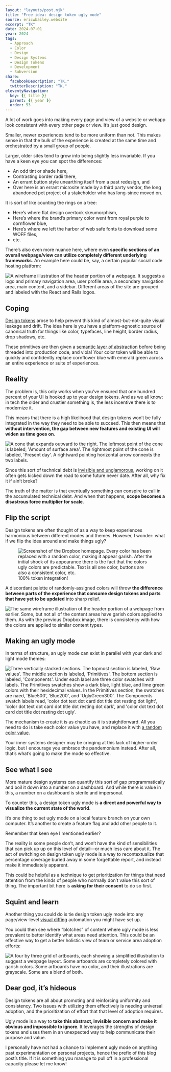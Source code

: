 ```yaml
---
layout: "layouts/post.njk"
title: "Free idea: design token ugly mode"
source: ericwbailey.website
excerpt: "TK"
date: 2024-07-01
year: 2024
tags:
  - Approach
  - Color
  - Design
  - Design Systems
  - Design Tokens
  - Development
  - Subversion
share:
  facebookDescription: "TK."
  twitterDescription: "TK."
eleventyNavigation:
  key: {{ title }}
  parent: {{ year }}
  order: 53
---
```


A lot of work goes into making every page and view of a website or webapp look consistent with every other page or view. It’s just good design.

Smaller, newer experiences tend to be more uniform than not. This makes sense in that the bulk of the experience is created at the same time and orchestrated by a small group of people.

Larger, older sites tend to grow into being slightly less invariable. If you have a keen eye you can spot the differences:

- An odd tint or shade here, 
- Contrasting border radii there, 
- An errant button style unearthing itself from a past redesign, and
- Over here is an errant microsite made by a third party vendor, the long abandoned pet project of a stakeholder who has long-since moved on. 

It is sort of like counting the rings on a tree: 

- Here’s where flat design overtook skeumorphism, 
- Here’s where the brand’s primary color went from royal purple to cornflower blue,
- Here’s where we left the harbor of web safe fonts to download some WOFF files,
- etc.

There’s also even more nuance here, where even **specific sections of an overall webpage/view can utilize completely different underlying frameworks**. An example here could be, say, a certain popular social code hosting platform:

<picture class="post-breakout">
  <source
    media="(min-width: 68rem)"
    srcset="{{ '/img/posts/free-idea-design-token-ugly-mode/frameworks-wide.svg' | url }}">
  <img
    role="img"
    alt="A wireframe illustration of the header portion of a webpage. It suggests a logo and primary navigation area, user profile area, a secondary navigation area, main content, and a sidebar. Different areas of the site are grouped and labeled with the React and Rails logos."
    src="{{ '/img/posts/free-idea-design-token-ugly-mode/frameworks-narrow.svg' | url }}">
</picture>

## Coping

[Design tokens](https://www.designtokens.org/glossary/) arose to help prevent this kind of almost-but-not-quite visual leakage and drift. The idea here is you have a platform-agnostic source of canonical truth for things like color, typefaces, line height, border radius, drop shadows, etc. 

These primitives are then given a [semantic layer of abstraction](https://scribe.rip/eightshapes-llc/naming-tokens-in-design-systems-9e86c7444676) before being threaded into production code, and viola! Your color token will be able to quickly and confidently replace cornflower blue with emerald green across an entire experience or suite of experiences.

## Reality

The problem is, this only works when you’ve ensured that one hundred percent of your UI is hooked up to your design tokens. And as we all know: in tech the older and crustier something is, the less incentive there is to modernize it. 

This means that there is a high likelihood that design tokens won’t be fully integrated in the way they need to be able to succeed. This then means that **without intervention, the gap between new features and existing UI will widen as time goes on**. 

<picture>
  <source
    media="(prefers-color-scheme: dark)"
    srcset="{{ '/img/posts/free-idea-design-token-ugly-mode/effort-cone-on-dark.svg' | url }}">
  <img
    role="img"
    alt="A cone that expands outward to the right. The leftmost point of the cone is labeled, 'Amount of surface area'. The rightmost point of the cone is labeled, 'Present day'. A rightward pointing horizontal arrow connexts the two labels."
    src="{{ '/img/posts/free-idea-design-token-ugly-mode/effort-cone-on-light.svg' | url }}">
</picture>

Since this sort of technical debt is [invisible and unglamorous](https://ericwbailey.website/published/invisible-success/), working on it often gets kicked down the road to some future never date. After all, why fix it if ain’t broke?

The truth of the matter is that eventually something can conspire to call in the accumulated technical debt. And when that happens, **scope becomes a disastrous force multiplier for scale**. 

## Flip the script

Design tokens are often thought of as a way to keep experiences harmonious between different modes and themes. However, I wonder: what if we flip the idea around and make things ugly?

<figure
  role="figure"
  aria-label="100% token integration!">
  <img
    alt="Screenshot of the Dropbox homepage. Every color has been replaced with a random color, making it appear garish. After the initial shock of its appearance there is the fact that the colors ugly colors are predictable. Text is all one color, buttons are also a consistent color, etc."
    loading="lazy"
    src="{{ '/img/posts/free-idea-design-token-ugly-mode/dropbox-homepage-ugly-mode.png' | url }}" />
  <figcaption>
    100% token integration!
  </figcaption>
</figure>

A discordant palette of randomly-assigned colors will throw **the difference between parts of the experience that consume design tokens and parts that have yet to be updated** into sharp relief. 

<picture class="post-breakout">
  <source
    media="(min-width: 68rem)"
    srcset="{{ '/img/posts/free-idea-design-token-ugly-mode/ugly-mode-wide.svg' | url }}">
  <img
    role="img"
    alt="The same wireframe illustration of the header portion of a webpage from earlier. Some, but not all of the content areas have garish colors applied to them. As with the previous Dropbox image, there is consistency with how the colors are applied to similar content types."
    src="{{ '/img/posts/free-idea-design-token-ugly-mode/ugly-mode-narrow.svg' | url }}">
</picture>

## Making an ugly mode

In terms of structure, an ugly mode can exist in parallel with your dark and light mode themes:

<picture>
  <source
    media="(min-width: 68rem) and (prefers-color-scheme: dark)"
    srcset="{{ '/img/posts/free-idea-design-token-ugly-mode/ugly-mode-theme-layer-horizontal-on-dark.svg' | url }}">
  <source
    media="(min-width: 68rem)"
    srcset="{{ '/img/posts/free-idea-design-token-ugly-mode/ugly-mode-theme-layer-horizontal-on-light.svg' | url }}">
  <source
    media="(prefers-color-scheme: dark)"
    srcset="{{ '/img/posts/free-idea-design-token-ugly-mode/ugly-mode-theme-layer-vertical-on-dark.svg' | url }}">
  <img
    role="img"
    alt="Three vertically stacked sections. The topmost section is labeled, 'Raw values'. The middle section is labeled, 'Primitives'. The bottom section is labeled, 'Components'. Under each label are three color swatches with labels. The Primitives swatches show a dark blue, light blue, and lime green colors with their hexidecimal values. In the Primitives section, the swatches are naed, 'Blue500', 'Blue200', and 'UglyGreen300'. The Components swatch labels read, 'color dot text dot card dot title dot resting dot light', 'color dot text dot card dot title dot resting dot dark', and 'color dot text dot card dot title dot resting dot ugly'."
    src="{{ '/img/posts/free-idea-design-token-ugly-mode/ugly-mode-theme-layer-vertical-on-light.svg' | url }}">
</picture>

The mechanism to create it is as chaotic as it is straightforward. All you need to do is take each color value you have, and replace it with [a random color value](https://get-color.com/random/). 

Your inner systems designer may be cringing at this lack of higher-order logic, but I encourage you embrace the pandemonium instead. After all, that’s what’s going to make the mode so effective.

## See what I see

More mature design systems can quantify this sort of gap programmatically and boil it down into a number on a dashboard. And while there is value in this, a number on a dashboard is sterile and impersonal. 

To counter this, a design token ugly mode is **a direct and powerful way to visualize the current state of the world**. 

It’s one thing to set ugly mode on a local feature branch on your own computer. It’s another to create a feature flag and add other people to it.

Remember that keen eye I mentioned earlier?

The reality is some people don’t, and won’t have the kind of sensibilities that can pick up up on this level of detail—or much less care about it. The act of switching on design token ugly mode is a way to recontextualize that percentage coverage buried away in some forgettable report, and instead make it immediately apparent.

This could be helpful as a technique to get prioritization for things that need attention from the kinds of people who normally don’t value this sort of thing. The important bit here is **asking for their consent** to do so first.

## Squint and learn

Another thing you could do is tie design token ugly mode into any page/view-level [visual diffing](https://scribe.rip/loftbr/visual-regression-testing-eb74050f3366) automation you might have set up. 

You could then see where “blotches” of content where ugly mode is less prevalent to better identify what areas need attention. This could be an effective way to get a better holistic view of team or service area adoption efforts:

<img
  role="img"
  alt="A four by three grid of artboards, each showing a simplified illustration to suggest a webpage layout. Some artboards are completely colored with garish colors. Some artboards have no color, and their illustrations are grayscale. Some are a blend of both."
  src="{{ '/img/posts/free-idea-design-token-ugly-mode/visual-regression-test.svg' | url }}" />

## Dear god, it’s hideous

Design tokens are all about promoting and reinforcing uniformity and consistency. Two issues with utilizing them effectively is needing universal adoption, and the prioritization of effort that that level of adoption requires.

Ugly mode is a way to **take this abstract, invisible concern and make it obvious and impossible to ignore**. It leverages the strengths of design tokens and uses them in an unexpected way to help communicate their purpose and value. 

I personally have not had a chance to implement ugly mode on anything past experimentation on personal projects, hence the prefix of this blog post’s title. If it is something you manage to pull off in a professional capacity please let me know!
